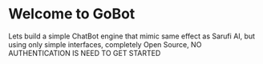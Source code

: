 # Welcome to GoBot
Lets build a simple ChatBot engine that mimic same effect as Sarufi AI, but using only simple interfaces, completely Open Source, NO AUTHENTICATION IS NEED TO GET STARTED

